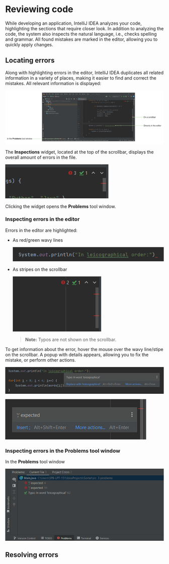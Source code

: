 # Reviewing code

While developing an application, IntelliJ IDEA analyzes your code, highlighting the sections that require closer look. In addition to analyzing the code, the system also inspects the natural language, i.e., checks spelling and grammar. All found mistakes are marked in the editor, allowing you to quickly apply changes.

## Locating errors

Along with highlighting errors in the editor, IntelliJ IDEA duplicates all related information in a variety of places, making it easier to find and correct the mistakes. All relevant information is displayed:

![errors overview](https://github.com/EPprivate/private_repo/blob/main/images/errors%20overview.png?raw=true)

The **Inspections** widget, located at the top of the scrollbar, displays the overall amount of errors in the file.

![inspections widget](https://github.com/EPprivate/private_repo/blob/main/images/inspections%20widget.png?raw=true)

Clicking the widget opens the **Problems** tool window.

### Inspecting errors in the editor

Errors in the editor are highlighted:

- As red/green wavy lines

  ![errors as wavy lines](https://github.com/EPprivate/private_repo/blob/main/images/errors%20as%20wavy%20lines.png?raw=true)
  
- As stripes on the scrollbar

  ![stripes on a scroll bar](https://github.com/EPprivate/private_repo/blob/main/images/stripes%20on%20a%20scroll%20bar.png?raw=true)
  
   > **Note:**
   > Typos are not shown on the scrollbar.

To get information about the error, hover the mouse over the wavy line/stipe on the scrollbar. A popup with details appears, allowing you to fix the mistake, or perform other actions.

![highlighting details](https://github.com/EPprivate/private_repo/blob/main/images/highlighting%20details.png?raw=true)

![highlighting details 2](https://github.com/EPprivate/private_repo/blob/main/images/highlighting%20details%202.png?raw=true)

### Inspecting errors in the Problems tool window

In the **Problems** tool window

![problems tab](https://github.com/EPprivate/private_repo/blob/main/images/problems%20tab.png?raw=true)

## Resolving errors


